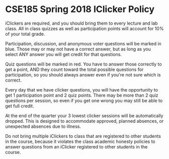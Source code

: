 # CSE185 Spring 2018 IClicker Policy

iClickers are required, and you should bring them to every lecture and lab class. All in class quizzes as well as participation points will account for 10% of your total grade.

Participation, discussion, and anonymous voter questions will be marked in blue. Those may or may not have a correct answer, but as long as you select ANY answer you will get credit for that questions.

Quiz questions will be marked in red. You have to answer those correctly to get a point, AND they count toward the total possible questions for participation, so you should always answer even if you're not sure which is correct.

Every day that we have clicker questions, you will have the opportunity to get 1 participation point and 2 quiz points. There may be more than 2 quiz questions per session, so even if you get one wrong you may still be able to get full credit.

At the end of the quarter your 3 lowest clicker sessions will be automatically dropped. This is designed to accommodate approved, planned absences, or unexpected absences due to illness.

Do not bring multiple iClickers to class that are registered to other students in the course, because it violates the class academic honesty policies to answer questions from an iClicker registered to other students in the course.
